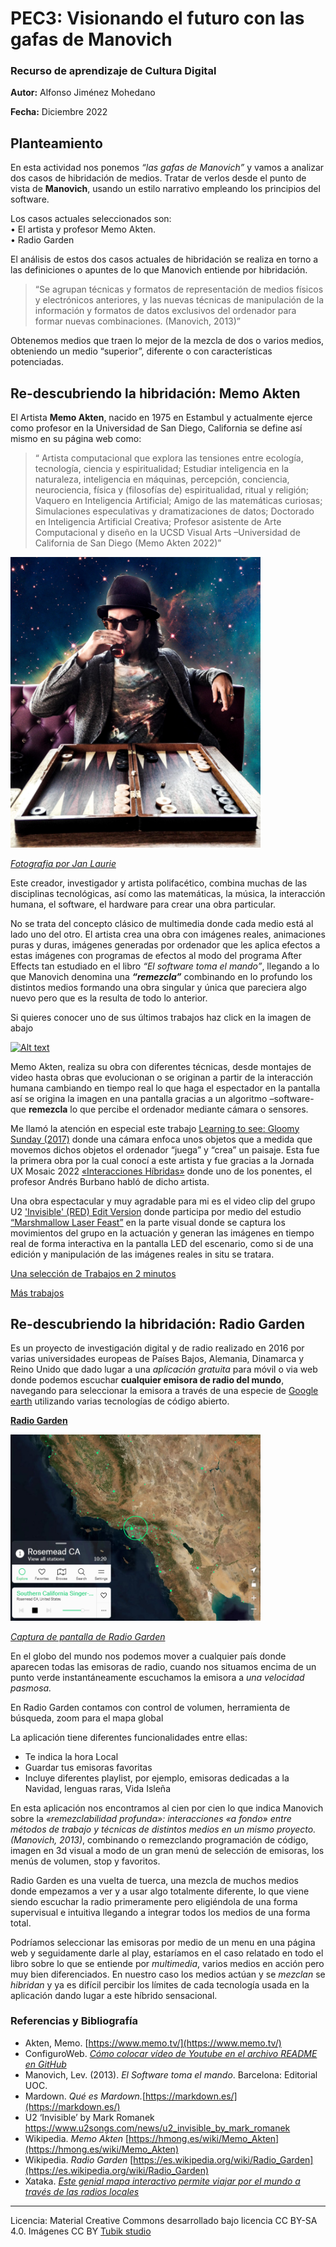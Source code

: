  # PEC3: Visionando el futuro con las gafas de Manovich 

### Recurso de aprendizaje de Cultura Digital 


**Autor:** Alfonso Jiménez Mohedano

**Fecha:** Diciembre 2022



## Planteamiento  


En esta actividad nos ponemos *“las gafas de Manovich”* y vamos a analizar dos casos de hibridación de medios. Tratar de verlos desde el punto de vista de **Manovich**, usando un estilo narrativo empleando los principios del software. 

Los casos actuales seleccionados son:  
•	El artista y profesor Memo Akten.  
•	Radio Garden

El análisis de estos dos casos actuales de hibridación se realiza en torno a las definiciones o apuntes de lo que Manovich entiende por hibridación.  
>“Se agrupan técnicas y formatos de representación de medios físicos y electrónicos anteriores, y las nuevas técnicas de manipulación de la información y formatos de datos exclusivos del ordenador para formar nuevas combinaciones. (Manovich, 2013)”

Obtenemos medios que traen lo mejor de la mezcla de dos o varios medios, obteniendo un medio “superior”, diferente o con características potenciadas.

## Re-descubriendo la hibridación: Memo Akten

El Artista **Memo Akten**, nacido en 1975 en Estambul y actualmente ejerce como profesor en la Universidad de San Diego, California se define así mismo en su página web como:  
>“ Artista computacional que explora las tensiones entre ecología, tecnología, ciencia y espiritualidad; Estudiar inteligencia en la naturaleza, inteligencia en máquinas, percepción, conciencia, neurociencia, física y (filosofías de) espiritualidad, ritual y religión; Vaquero en Inteligencia Artificial; Amigo de las matemáticas curiosas; Simulaciones especulativas y dramatizaciones de datos; Doctorado en Inteligencia Artificial Creativa; Profesor asistente de Arte Computacional y diseño en la UCSD Visual Arts –Universidad de California de San Diego (Memo Akten 2022)”   

<img src="/MemoAtken.jpg" width="400">  

[*Fotografia por Jan Laurie*](https://www.memo.tv/headshots/) 

Este creador, investigador y artista polifacético, combina muchas de las disciplinas tecnológicas, así como las matemáticas, la música, la interacción humana, el software, el hardware para crear una obra particular. 

No se trata del concepto clásico de multimedia donde cada medio está al lado uno del otro. El artista crea una obra con imágenes reales, animaciones puras y duras, imágenes generadas por ordenador que les aplica efectos a estas imágenes con programas de efectos al modo del programa After Effects tan estudiado en el libro *“El software toma el mando”*, llegando a lo que Manovich denomina una ***“remezcla”*** combinando en lo profundo los distintos medios formando una obra singular y única que pareciera algo nuevo pero que es la resulta de todo lo anterior.

Si quieres conocer uno de sus últimos trabajos haz click en la imagen de abajo 

[![Alt text](https://img.youtube.com/vi/qJjYiUOnqRE/0.jpg)](https://www.youtube.com/watch?v=qJjYiUOnqRE)

Memo Akten, realiza su obra con diferentes técnicas, desde montajes de video hasta obras que evolucionan o se originan a partir de la interacción humana cambiando en tiempo real lo que haga el espectador en la pantalla así se origina la imagen en una pantalla gracias a un algoritmo –software- que **remezcla** lo que percibe el ordenador mediante cámara o sensores.  

Me llamó la atención en especial este trabajo [Learning to see: Gloomy Sunday (2017)](   https://www.memo.tv/works/learning-to-see/) donde una cámara enfoca unos objetos que a medida que movemos dichos objetos el ordenador “juega” y “crea” un paisaje. Esta fue la primera obra por la cual conocí a este artista y fue gracias a la Jornada UX Mosaic 2022 [«Interacciones Híbridas»](https://www.youtube.com/watch?v=GZDpUL7do4g) donde uno de los ponentes, el profesor Andrés Burbano habló de dicho artista.

Una obra espectacular y muy agradable para mi es el video clip del grupo U2 ['Invisible' (RED) Edit Version](https://www.youtube.com/watch?v=ajVoeX4eqIQ) donde participa por medio del estudio [“Marshmallow Laser Feast”](https://www.marshmallowlaserfeast.com/) en la parte visual donde se captura los movimientos del grupo en la actuación y generan las imágenes en tiempo real de forma interactiva en la pantalla LED del escenario, como si de una edición y manipulación de las imágenes reales in situ se tratara. 

[Una selección de Trabajos en 2 minutos](https://www.youtube.com/watch?v=UUVND1SzjeM)

[Más trabajos](https://www.memo.tv/works/)  

## Re-descubriendo la hibridación: Radio Garden
Es un proyecto de investigación digital y de radio realizado en 2016 por varias universidades europeas de Países Bajos, Alemania, Dinamarca y Reino Unido que dado lugar a una *aplicación gratuita* para móvil o via web donde podemos escuchar **cualquier emisora de radio del mundo**, navegando para seleccionar la emisora a través de una especie de [Google earth](https://www.google.com/intl/es/earth/) utilizando varias tecnologías de código abierto.

[**Radio Garden**](https://radio.garden/)

<img src="/radioGarden.png" width="400">

[*Captura de pantalla de Radio Garden*](https://radio.garden/)

En el globo del mundo nos podemos mover a cualquier país donde aparecen todas las emisoras de radio, cuando nos situamos encima de un punto verde instantáneamente escuchamos la emisora a *una velocidad pasmosa.*

En Radio Garden contamos con control de volumen, herramienta de búsqueda, zoom para el mapa global

La aplicación tiene diferentes funcionalidades entre ellas:
* Te indica la hora Local
* Guardar tus emisoras favoritas
* Incluye diferentes playlist, por ejemplo, emisoras dedicadas a la Navidad, lenguas raras, Vida Isleña

En esta aplicación nos encontramos al cien por cien lo que indica Manovich sobre la *«remezclabilidad profunda»: interacciones «a fondo»
entre métodos de trabajo y técnicas de distintos medios en un mismo
proyecto.  (Manovich, 2013)*, combinando o remezclando programación de código, imagen en 3d visual a modo de un gran menú de selección de emisoras, los menús de volumen, stop y favoritos. 

Radio Garden es una vuelta de tuerca, una mezcla de muchos medios donde empezamos a ver y a usar algo totalmente diferente, lo que viene siendo escuchar la radio primeramente pero eligiéndola de una forma supervisual e intuitiva llegando a integrar todos los medios de una forma total. 

Podríamos seleccionar las emisoras por medio de un menu en una página web y seguidamente darle al play, estaríamos en el caso relatado en todo el libro sobre lo que se entiende por *multimedia*, varios medios en acción pero muy bien diferenciados. En nuestro caso los medios actúan y se *mezclan* se *hibridan* y ya es difícil percibir los límites de cada tecnología usada en la aplicación dando lugar a este híbrido sensacional.

### Referencias y Bibliografía

* Akten, Memo. [https://www.memo.tv/](https://www.memo.tv/)
* ConfiguroWeb. <a href="https://www.configuroweb.com/como-colocar-video-de-youtube-en-el-archivo-readme-en-github/" target="_blank">*Cómo colocar vídeo de Youtube en el archivo README en GitHub*</a>
* Manovich, Lev. (2013). *El Software toma el mando*. Barcelona: Editorial UOC. 
* Mardown. *Qué es Mardown.*[https://markdown.es/](https://markdown.es/)
* U2 ‘Invisible’ by Mark Romanek [https://www.u2songs.com/news/u2_invisible_by_mark_romanek ](https://www.u2songs.com/news/u2_invisible_by_mark_romanek) 
* Wikipedia. *Memo Akten* [https://hmong.es/wiki/Memo_Akten](https://hmong.es/wiki/Memo_Akten)
* Wikipedia. *Radio Garden* [https://es.wikipedia.org/wiki/Radio_Garden](https://es.wikipedia.org/wiki/Radio_Garden)
* Xataka. [*Este genial mapa interactivo permite viajar por el mundo a través de las radios locales*](https://www.xataka.com/aplicaciones/radio-garden-genial-mapa-interactivo-para-viajar-mundo-a-traves-radios-locales)

----

Licencia: Material Creative Commons desarrollado bajo licencia CC BY-SA 4.0. Imágenes CC BY [Tubik studio](https://blog.tubikstudio.com/how-to-create-original-flat-illustrations-designers-tips/) 
